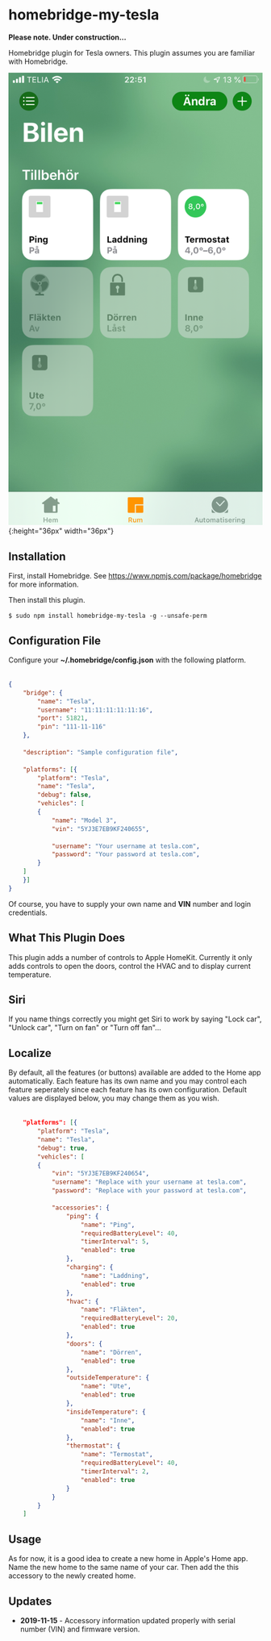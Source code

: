 # homebridge-my-tesla

**Please note. Under construction...**

Homebridge plugin for Tesla owners. This plugin assumes you are familiar with Homebridge. 

![image](./images/bob.png){:height="36px" width="36px"}


## Installation

First, install Homebridge. See https://www.npmjs.com/package/homebridge
for more information.

Then install this plugin.

    $ sudo npm install homebridge-my-tesla -g --unsafe-perm


## Configuration File

Configure your **~/.homebridge/config.json** with the following platform.

```json

{
    "bridge": {
        "name": "Tesla",
        "username": "11:11:11:11:11:16",
        "port": 51821,
        "pin": "111-11-116"
    },

    "description": "Sample configuration file",

    "platforms": [{
        "platform": "Tesla",
        "name": "Tesla",
        "debug": false,
        "vehicles": [
        {         
            "name": "Model 3",       
            "vin": "5YJ3E7EB9KF240655",

            "username": "Your username at tesla.com",
            "password": "Your password at tesla.com",
        }
    ]
    }]
}

```

Of course, you have to supply your own name and **VIN** number and login credentials.


## What This Plugin Does

This plugin adds a number of controls to Apple HomeKit. Currently
it only adds controls to open the doors, control the HVAC and to display current temperature.

## Siri

If you name things correctly you might get Siri to work by saying "Lock car", "Unlock car", "Turn on fan" or "Turn off fan"...

## Localize

By default, all the features (or buttons) available are added to the Home app automatically. 
Each feature has its own name and you may control each feature seperately since each 
feature has its own configuration. Default values are displayed below, you may change them as you wish.

```json

    "platforms": [{
        "platform": "Tesla",
        "name": "Tesla",
        "debug": true,
        "vehicles": [
        {         
            "vin": "5YJ3E7EB9KF240654",
            "username": "Replace with your username at tesla.com",
            "password": "Replace with your password at tesla.com",

            "accessories": {
                "ping": {
                    "name": "Ping",
                    "requiredBatteryLevel": 40,
                    "timerInterval": 5,
                    "enabled": true
                },
                "charging": {
                    "name": "Laddning",
                    "enabled": true
                },
                "hvac": {
                    "name": "Fläkten",
                    "requiredBatteryLevel": 20,
                    "enabled": true
                },
                "doors": {
                    "name": "Dörren",
                    "enabled": true
                },
                "outsideTemperature": {
                    "name": "Ute",
                    "enabled": true
                },
                "insideTemperature": {
                    "name": "Inne",
                    "enabled": true
                },
                "thermostat": {
                    "name": "Termostat",
                    "requiredBatteryLevel": 40,
                    "timerInterval": 2,
                    "enabled": true
                }
            }
        }
    ]
```

## Usage

As for now, it is a good idea to create a new home in Apple's Home app. Name
the new home to the same name of your car. Then add the this accessory to the newly created home.


## Updates

- **2019-11-15** - Accessory information updated properly with serial number (VIN) and firmware version.

